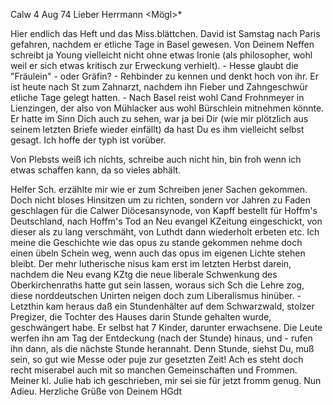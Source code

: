  Calw 4 Aug 74
Lieber Herrmann <Mögl>*

Hier endlich das Heft und das Miss.blättchen. David ist Samstag nach Paris gefahren, nachdem er etliche Tage in Basel gewesen. Von Deinem Neffen schreibt ja Young vielleicht nicht ohne etwas Ironie (als philosopher, wohl weil er sich etwas kritisch zur Erweckung verhielt). - Hesse glaubt die "Fräulein" - oder Gräfin? - Rehbinder zu kennen und denkt hoch von ihr. Er ist heute nach St zum Zahnarzt, nachdem ihn Fieber und Zahngeschwür etliche Tage gelegt hatten. - Nach Basel reist wohl Cand Frohnmeyer in Lienzingen, der also von Mühlacker aus wohl Bürschlein mitnehmen könnte. Er hatte im Sinn Dich auch zu sehen, war ja bei Dir (wie mir plötzlich aus seinem letzten Briefe wieder einfällt) da hast Du es ihm vielleicht selbst gesagt. Ich hoffe der typh ist vorüber.

Von Plebsts weiß ich nichts, schreibe auch nicht hin, bin froh wenn ich etwas schaffen kann, da so vieles abhält.

Helfer Sch. erzählte mir wie er zum Schreiben jener Sachen gekommen. Doch nicht bloses Hinsitzen um zu richten, sondern vor Jahren zu Faden geschlagen für die Calwer Diöcesansynode, von Kapff bestellt für Hoffm's Deutschland, nach Hoffm's Tod an Neu evangel KZeitung eingeschickt, von dieser als zu lang verschmäht, von Luthdt dann wiederholt erbeten etc. Ich meine die Geschichte wie das opus zu stande gekommen nehme doch einen übeln Schein weg, wenn auch das opus im eigenen Lichte stehen bleibt. Der mehr lutherische nisus kam erst im letzten Herbst darein, nachdem die Neu evang KZtg die neue liberale Schwenkung des Oberkirchenraths hatte gut sein lassen, woraus sich Sch die Lehre zog, diese norddeutschen Unirten neigen doch zum Liberalismus hinüber. - Letzthin kam heraus daß ein Stundenhälter auf dem Schwarzwald, stolzer Pregizer, die Tochter des Hauses darin Stunde gehalten wurde, geschwängert habe. Er selbst hat 7 Kinder, darunter erwachsene. Die Leute werfen ihn am Tag der Entdeckung (nach der Stunde) hinaus, und - rufen ihn dann, als die nächste Stunde herannaht. Denn Stunde, siehst Du, muß sein, so gut wie Messe oder puje zur gesetzten Zeit! Ach es steht doch recht miserabel auch mit so manchen Gemeinschaften und Frommen. Meiner kl. Julie hab ich geschrieben, mir sei sie für jetzt fromm genug. Nun Adieu. 
 Herzliche Grüße von
 Deinem HGdt
